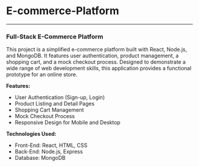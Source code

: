 # E-commerce-Platform

---

### Full-Stack E-Commerce Platform

This project is a simplified e-commerce platform built with React, Node.js, and MongoDB. It features user authentication, product management, a shopping cart, and a mock checkout process. Designed to demonstrate a wide range of web development skills, this application provides a functional prototype for an online store.

**Features:**
- User Authentication (Sign-up, Login)
- Product Listing and Detail Pages
- Shopping Cart Management
- Mock Checkout Process
- Responsive Design for Mobile and Desktop

**Technologies Used:**
- Front-End: React, HTML, CSS
- Back-End: Node.js, Express
- Database: MongoDB

